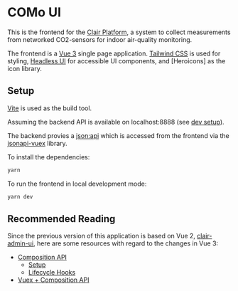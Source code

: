 # COMo UI

This is the frontend for the [Clair Platform](https://github.com/ClairBerlin/clair-stack), a system to collect measurements from networked CO2-sensors for indoor air-quality monitoring.

The frontend is a [Vue 3](https://v3.vuejs.org/) single page application. [Tailwind CSS](https://tailwindcss.com/) is used for styling, [Headless UI](https://headlessui.dev/) for accessible UI components, and [Heroicons] as the icon library.

## Setup

[Vite](https://vitejs.dev/) is used as the build tool.

Assuming the backend API is available on localhost:8888 (see [dev setup](https://github.com/ClairBerlin/clair-stack#development-setup)).

The backend provies a [json:api](https://jsonapi.org/) which is accessed from the frontend via the [jsonapi-vuex](https://github.com/mrichar1/jsonapi-vuex) library.

To install the dependencies:

```bash
yarn
```

To run the frontend in local development mode:

```bash
yarn dev
```

## Recommended Reading

Since the previous version of this application is based on Vue 2, [clair-admin-ui](https://github.com/ClairBerlin/clair-admin-ui), here are some resources with regard to the changes in Vue 3:

- [Composition API](https://v3.vuejs.org/api/composition-api.html)
  - [Setup](https://v3.vuejs.org/api/composition-api.html#setup)
  - [Lifecycle Hooks](https://v3.vuejs.org/api/composition-api.html#lifecycle-hooks)
- [Vuex + Composition API](https://next.vuex.vuejs.org/guide/composition-api.html)
